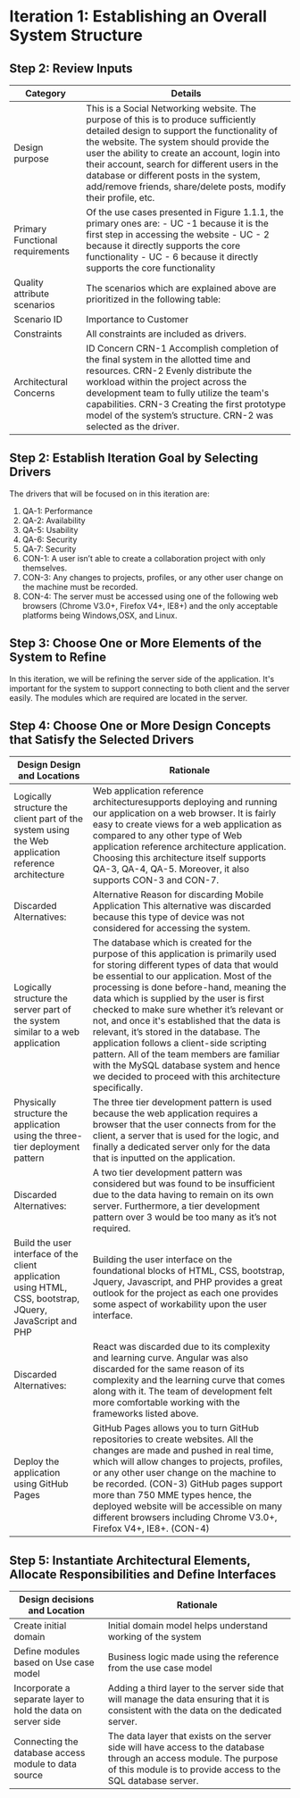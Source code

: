 # Iteration 1: Establishing an Overall System Structure
## Step 2: Review Inputs

| Category | Details |
| ------------- | ------------- |
| Design purpose  | This is a Social Networking website. The purpose of this is to produce sufficiently detailed design to support the functionality of the website. The system should provide the user the ability to create an account, login into their account, search for different users in the database or different posts in the system, add/remove friends, share/delete posts, modify their profile, etc. |
| Primary Functional requirements |  Of the use cases presented in Figure 1.1.1, the primary ones are: - UC -1 because it is the first step in accessing the website - UC - 2 because it directly supports the core functionality  - UC - 6 because it directly supports the core functionality 
| Quality attribute scenarios | The scenarios which are explained above are prioritized in the following table: 
| Scenario ID |  Importance to Customer |  Difficulty of Implementation according to the architect | |--------------- | ------------- | -------------- |QA-1 |High| High | QA-2 | High | High | QA-3 | High | Low | QA-4 | Medium | Medium |  QA-5 | High | Low | QA-6 | Medium | High | QA-7 | High | Medium 
| Constraints |All constraints are included as drivers. 
| Architectural Concerns | ID Concern CRN-1 Accomplish completion of the final system in the allotted time and resources. CRN-2 Evenly distribute the workload within the project across the development team to fully utilize the team's capabilities. CRN-3 Creating the first prototype model of the system’s structure. CRN-2 was selected as the driver.

## Step 2: Establish Iteration Goal by Selecting Drivers  
The drivers that will be focused on in this iteration are:
  1. QA-1: Performance
  2. QA-2: Availability
  3. QA-5: Usability
  4. QA-6: Security
  5. QA-7: Security
  6. CON-1: A user isn’t able to create a collaboration project with only themselves.
  7. CON-3: Any changes to projects, profiles, or any other user change on the machine must be recorded.
  8. CON-4: The server must be accessed using one of the following web browsers (Chrome V3.0+, Firefox V4+, IE8+) and the only acceptable platforms being Windows,OSX, and Linux.
  
## Step 3: Choose One or More Elements of the System to Refine
In this iteration, we will be refining the server side of the application. It's important for the system to support connecting to both client and the server easily. The modules which are required are located in the server.

## Step 4: Choose One or More Design Concepts that Satisfy the Selected Drivers
| Design Design and Locations | Rationale |
| -------------- | ------------- | 
| Logically structure the client part of the system using the Web application reference architecture | Web application reference architecturesupports deploying and running our application on a web browser. It is fairly easy to create views for a web application as compared to any other type of Web application reference architecture application. Choosing this architecture itself supports QA-3, QA-4, QA-5. Moreover, it also supports CON-3 and CON-7. |
| Discarded Alternatives:|  Alternative Reason for discarding Mobile Application This alternative was discarded because this type of device was not considered for accessing the system. |
| Logically structure the server part of the system similar to a web application | The database which is created for the purpose of this application is primarily used for storing different types of data that would be essential to our application. Most of the processing is done before-hand, meaning the data which is supplied by the user is first checked to make sure whether it’s relevant or not, and once it's established that the data is relevant, it’s stored in the database. The application follows a client-side scripting pattern. All of the team members are familiar with the MySQL database system and hence we decided to proceed with this architecture specifically. |
| Physically structure the application using the three-tier deployment pattern | The three tier development pattern is used because the web application requires a browser that the user connects from for the client, a server that is used for the logic, and finally a dedicated server only for the data that is inputted on the application. | 
| Discarded Alternatives: | A two tier development pattern was considered but was found to be insufficient due to the data having to remain on its own server. Furthermore, a tier development pattern over 3 would be too many as it’s not required. |
| Build the user interface of the client application using HTML, CSS, bootstrap, JQuery, JavaScript and PHP | Building the user interface on the foundational blocks of HTML, CSS, bootstrap, Jquery, Javascript, and PHP provides a great outlook for the project as each one provides some aspect of workability upon the user interface. | 
| Discarded Alternatives: | React was discarded due to its complexity and learning curve. Angular was also discarded for the same reason of its complexity and the learning curve that comes along with it. The team of development felt more comfortable working with the frameworks listed above. | 
| Deploy the application using GitHub Pages | GitHub Pages allows you to turn GitHub repositories to create websites. All the changes are made and pushed in real time, which will allow changes to projects, profiles, or any other user change on the machine to be recorded. (CON-3) GitHub pages support more than 750 MME types hence, the deployed website will be accessible on many different browsers including Chrome V3.0+, Firefox V4+, IE8+. (CON-4)|

## Step 5: Instantiate Architectural Elements, Allocate Responsibilities and Define Interfaces
| Design decisions and Location | Rationale |
| ------------------------------ | --------- |
| Create initial domain | Initial domain model helps understand working of the system |
| Define modules based on Use case model | Business logic made using the reference from the use case model |
| Incorporate a separate layer to hold the data on server side | Adding a third layer to the server side that will manage the data ensuring that it is consistent with the data on the dedicated server.|
| Connecting the database access module to data source | The data layer that exists on the server side will have access to the database through an access module. The purpose of this module is to provide access to the SQL database server. |


